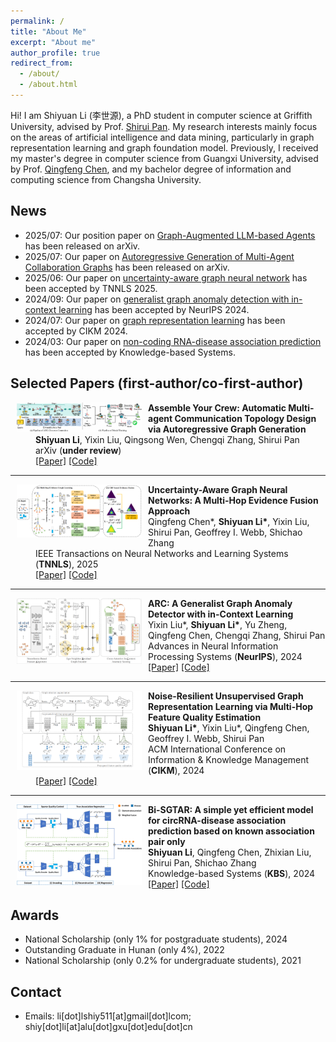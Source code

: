 ```yaml
---
permalink: /
title: "About Me"
excerpt: "About me"
author_profile: true
redirect_from: 
  - /about/
  - /about.html
---
```


Hi! I am Shiyuan Li (李世源), a PhD student in computer science at Griffith University, advised by Prof. [Shirui Pan](https://shiruipan.github.io/). 
My research interests mainly focus on the areas of artificial intelligence and data mining, particularly in graph representation learning and graph foundation model. Previously, I received my master's degree in computer science from Guangxi University, advised by Prof. [Qingfeng Chen](https://dblp.dagstuhl.de/pid/62/1656.html), and my bachelor degree of information and computing science from Changsha University.


News
------
* 2025/07: Our position paper on [Graph-Augmented LLM-based Agents](https://arxiv.org/pdf/2507.21407) has been released on arXiv.
* 2025/07: Our paper on [Autoregressive Generation of Multi-Agent Collaboration Graphs](https://arxiv.org/abs/2507.18224) has been released on arXiv.
* 2025/06: Our paper on [uncertainty-aware graph neural network](https://arxiv.org/abs/2506.13083) has been accepted by TNNLS 2025.
* 2024/09: Our paper on [generalist graph anomaly detection with in-context learning](https://arxiv.org/pdf/2405.16771) has been accepted by NeurIPS 2024.
* 2024/07: Our paper on [graph representation learning](https://dl.acm.org/doi/abs/10.1145/3627673.3679758) has been accepted by CIKM 2024.
* 2024/03: Our paper on [non-coding RNA-disease association prediction](https://doi.org/10.1016/j.knosys.2024.111622) has been accepted by Knowledge-based Systems.


Selected Papers (first-author/co-first-author)
------

<dl>
  <dt><img align="left" width="200" hspace="10"  wspace="20" src="/images/ARG-Designer.jpg"></dt>
  <dd><strong>Assemble Your Crew: Automatic Multi-agent Communication Topology Design </br>
    via Autoregressive Graph Generation</strong></dd>
  <dd><strong>Shiyuan Li</strong>, Yixin Liu, Qingsong Wen, Chengqi Zhang, Shirui Pan</dd>
  <dd> arXiv (<strong>under review</strong>)</dd>
  <dd>
    <a href="https://arxiv.org/pdf/2507.18224">[Paper]</a> 
    <a href="https://github.com/shiy-li/ARG-Designer">[Code]</a>
  </dd>
</dl>

---

<dl>
  <dt><img align="left" width="200" hspace="10"  wspace="20" src="/images/EFGNN.jpg"></dt>
  <dd><strong>Uncertainty-Aware Graph Neural Networks: A Multi-Hop Evidence Fusion Approach</strong></dd>
  <dd>Qingfeng Chen*, <strong>Shiyuan Li*</strong>, Yixin Liu, Shirui Pan, Geoffrey I. Webb, Shichao Zhang</dd>
  <dd> IEEE Transactions on Neural Networks and Learning Systems (<strong>TNNLS</strong>), 2025</dd>
  <dd>
    <a href="https://arxiv.org/pdf/2506.13083">[Paper]</a> 
    <a href="https://github.com/shiy-li/EFGNN">[Code]</a>
  </dd>
</dl>

---

<dl>
  <dt><img align="left" width="200" hspace="10"  wspace="20" src="/images/arc.jpg"></dt>
  <dd><strong>ARC: A Generalist Graph Anomaly Detector with in-Context Learning</strong></dd>
  <dd>Yixin Liu*, <strong>Shiyuan Li*</strong>, Yu Zheng, Qingfeng Chen, Chengqi Zhang, Shirui Pan</dd>
  <dd> Advances in Neural Information Processing Systems (<strong>NeurIPS</strong>), 2024</dd>
  <dd>
    <a href="https://arxiv.org/pdf/2405.16771">[Paper]</a> 
    <a href="https://github.com/shiy-li/ARC">[Code]</a>
  </dd>
</dl>

---

<dl>
  <dt><img align="left" width="200" hspace="10"  wspace="20" src="/images/pipeline.png"></dt>
  <dd><strong>Noise-Resilient Unsupervised Graph Representation Learning via Multi-Hop Feature Quality Estimation</strong></dd>
  <dd><strong>Shiyuan Li*</strong>, Yixin Liu*, Qingfeng Chen, Geoffrey I. Webb, Shirui Pan</dd>
  <dd> ACM International Conference on Information & Knowledge Management (<strong>CIKM</strong>), 2024</dd>
  <dd>
    <a href="https://dl.acm.org/doi/abs/10.1145/3627673.3679758">[Paper]</a> 
    <a href="https://github.com/shiy-li/MQE">[Code]</a>
  </dd>
</dl>

---

<dl> 
  <dt><img align="left" width="200" hspace="10" wspace="20" src="/images/bi-sgtar.jpg"></dt> 
  <dd><strong>Bi-SGTAR: A simple yet efficient model for circRNA-disease association prediction based on known association pair only</strong></dd> 
  <dd><strong>Shiyuan Li</strong>, Qingfeng Chen, Zhixian Liu, Shirui Pan, Shichao Zhang</dd> 
  <dd> Knowledge-based Systems (<strong>KBS</strong>), 2024</dd> 
  <dd>
   <a href="https://www.sciencedirect.com/science/article/pii/S0950705124002570">[Paper]</a>
   <a href="https://github.com/Shiy-Li/Bi-SGTAR">[Code]</a>
  </dd>
</dl>


Awards
------
* National Scholarship (only 1% for postgraduate students), 2024
* Outstanding Graduate in Hunan (only 4%), 2022
* National Scholarship (only 0.2% for undergraduate students), 2021


Contact
------
* Emails: li\[dot\]lshiy511\[at\]gmail\[dot\]lcom; shiy\[dot\]li\[at\]alu\[dot\]gxu\[dot\]edu\[dot\]cn
